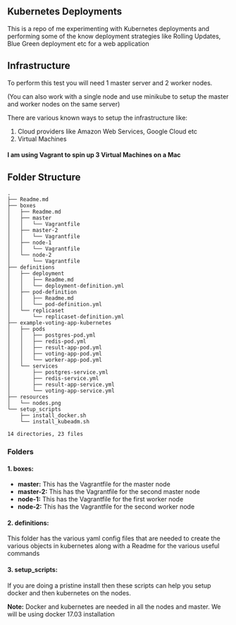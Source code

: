 ## Kubernetes Deployments

This is a repo of me experimenting with Kubernetes deployments and performing some of the know deployment strategies like Rolling Updates, Blue Green deployment etc for a web application

## Infrastructure
To perform this test you will need 1 master server and 2 worker nodes.

(You can also work with a single node and use minikube to setup the master and worker nodes on the same server)

There are various known ways to setup the infrastructure like:
1. Cloud providers like Amazon Web Services, Google Cloud etc
2. Virtual Machines

#### I am using Vagrant to spin up 3 Virtual Machines on a Mac


## Folder Structure

```
.
├── Readme.md
├── boxes
│   ├── Readme.md
│   ├── master
│   │   └── Vagrantfile
│   ├── master-2
│   │   └── Vagrantfile
│   ├── node-1
│   │   └── Vagrantfile
│   └── node-2
│       └── Vagrantfile
├── definitions
│   ├── deployment
│   │   ├── Readme.md
│   │   └── deployment-definition.yml
│   ├── pod-definition
│   │   ├── Readme.md
│   │   └── pod-definition.yml
│   └── replicaset
│       └── replicaset-definition.yml
├── example-voting-app-kubernetes
│   ├── pods
│   │   ├── postgres-pod.yml
│   │   ├── redis-pod.yml
│   │   ├── result-app-pod.yml
│   │   ├── voting-app-pod.yml
│   │   └── worker-app-pod.yml
│   └── services
│       ├── postgres-service.yml
│       ├── redis-service.yml
│       ├── result-app-service.yml
│       └── voting-app-service.yml
├── resources
│   └── nodes.png
└── setup_scripts
    ├── install_docker.sh
    └── install_kubeadm.sh

14 directories, 23 files

```

### Folders
#### 1. boxes:
* **master:** This has the Vagrantfile for the master node
* **master-2:** This has the Vagrantfile for the second master node
* **node-1:** This has the Vagrantfile for the first worker node
* **node-2:** This has the Vagrantfile for the second worker node

#### 2. definitions:
This folder has the various yaml config files that are needed to create the various objects in kubernetes along with a Readme for the various useful commands

#### 3. setup_scripts:
If you are doing a pristine install then these scripts can help you setup docker and then kubernetes on the nodes. 

**Note:** Docker and kubernetes are needed in all the nodes and master. We will be using docker 17.03 installation 